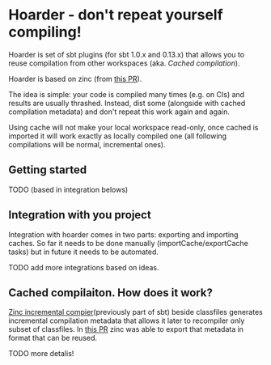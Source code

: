 # Hoarder - don't repeat yourself compiling!

Hoarder is set of sbt plugins (for sbt 1.0.x and 0.13.x) that allows you to reuse compilation from other workspaces (aka. _Cached compilation_).

Hoarder is based on zinc (from [this PR](https://github.com/romanowski/zinc/pull/2)). 

The idea is simple: your code is compiled many times (e.g. on CIs) and results are usually thrashed. Instead, dist some (alongside with cached compilation metadata) and don't repeat this work again and again.

Using cache will not make your local workspace read-only, once cached is imported it will work exactly as locally compiled one (all following compilations will be normal, incremental ones).


## Getting started

TODO (based in integration belows)

## Integration with you project

Integration with hoarder comes in two parts: exporting and importing caches. So far it needs to be done manually (importCache/exportCache tasks) but in future it needs to be automated.

TODO add more integrations based on ideas. 

## Cached compilaiton. How does it work?

[Zinc incremental compier](https://github.com/sbt/zinc/)(previously part of sbt) beside classfiles generates incremental compilation metadata that allows it later to recompiler only subset of classfiles. In [this PR](https://github.com/romanowski/zinc/pull/2) zinc was able to export that metadata in format that can be reused.

TODO more detalis!

 


